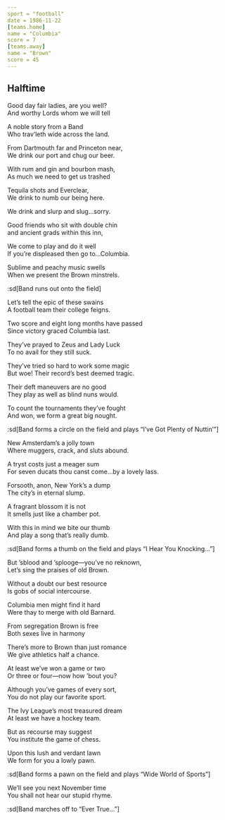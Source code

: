 ```yaml
---
sport = "football"
date = 1986-11-22
[teams.home]
name = "Columbia"
score = 7
[teams.away]
name = "Brown"
score = 45
---
```


## Halftime

Good day fair ladies, are you well?\
 And worthy Lords whom we will tell

A noble story from a Band\
 Who trav’leth wide across the land.

From Dartmouth far and Princeton near,\
 We drink our port and chug our beer.

With rum and gin and bourbon mash,\
 As much we need to get us trashed

Tequila shots and Everclear,\
 We drink to numb our being here.

We drink and slurp and slug...sorry.

Good friends who sit with double chin\
 and ancient grads within this inn,

We come to play and do it well\
 If you’re displeased then go to...Columbia.

Sublime and peachy music swells\
 When we present the Brown minstrels.

:sd[Band runs out onto the field]

Let’s tell the epic of these swains\
 A football team their college feigns.

Two score and eight long months have passed\
 Since victory graced Columbia last.

They’ve prayed to Zeus and Lady Luck\
 To no avail for they still suck.

They’ve tried so hard to work some magic\
 But woe! Their record’s best deemed tragic.

Their deft maneuvers are no good\
 They play as well as blind nuns would.

To count the tournaments they’ve fought\
 And won, we form a great big nought.

:sd[Band forms a circle on the field and plays “I’ve Got Plenty of Nuttin’”]

New Amsterdam’s a jolly town\
 Where muggers, crack, and sluts abound.

A tryst costs just a meager sum\
 For seven ducats thou canst come...by a lovely lass.

Forsooth, anon, New York’s a dump\
 The city’s in eternal slump.

A fragrant blossom it is not\
 It smells just like a chamber pot.

With this in mind we bite our thumb\
 And play a song that’s really dumb.

:sd[Band forms a thumb on the field and plays “I Hear You Knocking...”]

But ’sblood and ’splooge—you’ve no reknown,\
 Let’s sing the praises of old Brown.

Without a doubt our best resource\
 Is gobs of social intercourse.

Columbia men might find it hard\
 Were thay to merge with old Barnard.

From segregation Brown is free\
 Both sexes live in harmony

There’s more to Brown than just romance\
 We give athletics half a chance.

At least we’ve won a game or two\
 Or three or four—now how ’bout you?

Although you’ve games of every sort,\
 You do not play our favorite sport.

The Ivy League’s most treasured dream\
 At least we have a hockey team.

But as recourse may suggest\
 You institute the game of chess.

Upon this lush and verdant lawn\
 We form for you a lowly pawn.

:sd[Band forms a pawn on the field and plays “Wide World of Sports”]

We’ll see you next November time\
 You shall not hear our stupid rhyme.

:sd[Band marches off to “Ever True...”]
